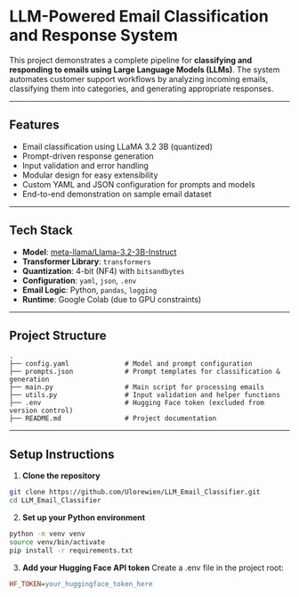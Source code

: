 # LLM-Powered Email Classification and Response System

This project demonstrates a complete pipeline for **classifying and responding to emails using Large Language Models (LLMs)**. The system automates customer support workflows by analyzing incoming emails, classifying them into categories, and generating appropriate responses.

---

## Features

- Email classification using LLaMA 3.2 3B (quantized)
- Prompt-driven response generation
- Input validation and error handling
- Modular design for easy extensibility
- Custom YAML and JSON configuration for prompts and models
- End-to-end demonstration on sample email dataset

---

## Tech Stack

- **Model**: [meta-llama/Llama-3.2-3B-Instruct](https://huggingface.co/meta-llama)
- **Transformer Library**: `transformers`
- **Quantization**: 4-bit (NF4) with `bitsandbytes`
- **Configuration**: `yaml`, `json`, `.env`
- **Email Logic**: Python, `pandas`, `logging`
- **Runtime**: Google Colab (due to GPU constraints)

---

## Project Structure

```
.
├── config.yaml              # Model and prompt configuration
├── prompts.json             # Prompt templates for classification & generation
├── main.py                  # Main script for processing emails
├── utils.py                 # Input validation and helper functions
├── .env                     # Hugging Face token (excluded from version control)
├── README.md                # Project documentation
```
---

## Setup Instructions

1. **Clone the repository**
```bash
git clone https://github.com/Ulorewien/LLM_Email_Classifier.git
cd LLM_Email_Classifier
```

2. **Set up your Python environment**
```bash
python -m venv venv
source venv/bin/activate
pip install -r requirements.txt
```

3. **Add your Hugging Face API token**
Create a .env file in the project root:
```ini
HF_TOKEN=your_huggingface_token_here
```

